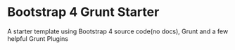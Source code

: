 # Bootstrap 4 Grunt Starter
A starter template using Bootstrap 4 source code(no docs), Grunt and a few helpful Grunt Plugins  
